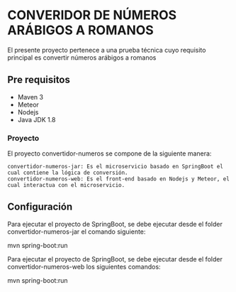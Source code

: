 # CONVERIDOR DE NÚMEROS ARÁBIGOS A ROMANOS

El presente proyecto pertenece a una prueba técnica cuyo requisito principal es convertir números arábigos a romanos

## Pre requisitos 
* Maven 3
* Meteor
* Nodejs
* Java JDK 1.8

### Proyecto
El proyecto convertidor-numeros se compone de la siguiente manera:
```
convertidor-numeros-jar: Es el microservicio basado en SpringBoot el cual contiene la lógica de conversión.
convertidor-numeros-web: Es el front-end basado en Nodejs y Meteor, el cual interactua con el microservicio. 

```

## Configuración 
Para ejecutar el proyecto de SpringBoot, se debe ejecutar desde el folder convertidor-numeros-jar el comando siguiente:
 
mvn spring-boot:run

Para ejecutar el proyecto de SpringBoot, se debe ejecutar desde el folder convertidor-numeros-web los siguientes comandos:
 
mvn spring-boot:run